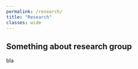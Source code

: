 ```yaml
---
permalink: /research/
title: "Research"
classes: wide
---
```


## Something about research group

bla 
